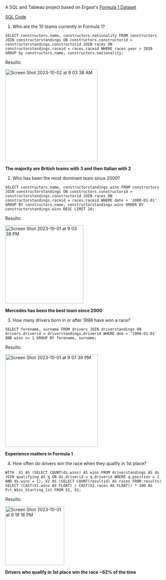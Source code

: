 A SQL and Tableau project based on Ergast's [Formula 1 Dataset](https://ergast.com/mrd/db/)

[SQL Code](https://github.com/chaseboykin/SQL-and-Data-Visualization-Project/blob/main/Experience.sql)

1. Who are the 10 teams currently in Formula 1?

`SELECT constructors.name, constructors.nationality
FROM constructors
JOIN constructorstandings
ON constructors.constructorid = constructorstandings.constructorid
JOIN races
ON constructorstandings.raceid = races.raceid
WHERE races.year > 2020
GROUP by constructors.name, constructors.nationality;`

Results:

<img width="296" alt="Screen Shot 2023-10-02 at 9 03 38 AM" src="https://github.com/chaseboykin/SQL-and-Data-Visualization-Project/assets/140556718/c4f2a16b-00f2-4559-8663-c1f180769876">

**The majority are British teams with 3 and then Italian with 2**

2. Who has been the most dominant team since 2000?

`SELECT constructors.name, constructorstandings.wins
FROM constructors
JOIN constructorstandings
ON constructors.constructorid = constructorstandings.constructorid
JOIN races
ON constructorstandings.raceid = races.raceid
WHERE date > '2000-01-01'
GROUP BY constructors.name, constructorstandings.wins
ORDER BY constructorstandings.wins DESC
LIMIT 10;`

Results:

<img width="251" alt="Screen Shot 2023-10-01 at 9 03 38 PM" src="https://github.com/chaseboykin/SQL-and-Data-Visualization-Project/assets/140556718/3361ea79-646f-4efc-8ade-e96d12e62661">

**Mercedes has been the best team since 2000**

3. How many drivers born in or after 1998 have won a race?

`SELECT forename, surname
FROM drivers
JOIN driverstandings
ON drivers.driverid = driverstandings.driverid
WHERE dob > '1998-01-01' AND wins >= 1
GROUP BY forename, surname;`

Results:

<img width="297" alt="Screen Shot 2023-10-01 at 9 07 39 PM" src="https://github.com/chaseboykin/SQL-and-Data-Visualization-Project/assets/140556718/bcb07425-2930-486f-a5cf-db5d97261495">

**Experience matters in Formula 1**

4. How often do drivers win the race when they qualify in 1st place?

`WITH 
X1 AS (SELECT COUNT(ds.wins) AS wins FROM driverstandings AS ds
JOIN qualifying AS q ON ds.driverid = q.driverid
WHERE q.position = 1 AND ds.wins = 1),
X2 AS (SELECT COUNT(resultid) AS races FROM results)
SELECT (CAST(X1.wins AS FLOAT) / CAST(X2.races AS FLOAT)) * 100 AS Pct_Wins_Starting_1st
FROM X1, X2;`

Results:

<img width="189" alt="Screen Shot 2023-10-01 at 9 19 16 PM" src="https://github.com/chaseboykin/SQL-and-Data-Visualization-Project/assets/140556718/3ca94369-d225-4ac9-98df-0e43292ee4f0">

**Drivers who qualify in 1st place win the race ~62% of the time**
